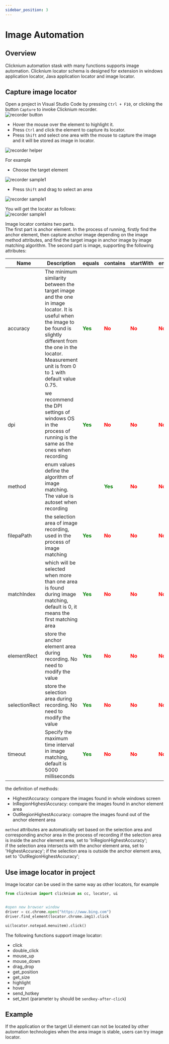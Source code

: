 ```yaml
---
sidebar_position: 3
---
```

# Image Automation

## Overview
Clicknium automation stask with many functions supports image automation.
Clicknium locator schema is designed for extension in windows application locator, Java application locator and image locator.

## Capture image locator
Open a project in Visual Studio Code by pressing `Ctrl + F10`, or clicking the button `Capture` to invoke Clicknium recorder.  
![recorder button](../img/start_recorder_from_vscode.png "locator recorder button")  

- Hover the mouse over the element to highlight it.  
- Press `Ctrl` and click the element to capture its locator.  
- Press `Shift` and select one area with the mouse to capture the image and it will be stored as image in locator.  

![recorder helper](../img/recorder_help.png)   

For example  
- Choose the target element  

![recorder sample1](../img/image_locator_sample1_1.png)  
- Press `Shift` and drag to select an area  

![recorder sample1](../img/image_locator_sample1_2.png)  

You will get the locator as follows:   
![recorder sample1](../img/image_locator_sample1_3.png)  

Image locator contains two parts.  
The first part is anchor element. In the process of running, firstly find the anchor element, then capture anchor image depending on the image method attributes, and find the target image in anchor image by image matching algorithm.
The second part is image, supporting the following attributes:  

| Name      | Description | equals | contains |startWith |endWith |
| ----------- | ----------- |----------- |----------- |----------- |----------- |
| accuracy | The minimum similarity between the target image and the one in image locator. It is useful when the image to be found is slightly different from the one in the locator. Measurement unit is from 0 to 1 with default value 0.75. |<font color="Green"><B>Yes</B></font>   |<font color="Red"><B>No</B></font>|<font color="Red"><B>No</B></font>|<font color="Red"><B>No</B></font>|
| dpi |  we recommend the DPI settings of windows OS in the process of running is the same as the ones when recording|<font color="Green"><B>Yes</B></font>   |<font color="Red"><B>No</B></font>|<font color="Red"><B>No</B></font>|<font color="Red"><B>No</B></font>|
| method | enum values define the algorithm of image matching. The value is autoset when recording |  |<font color="Green"><B>Yes</B></font>   |<font color="Red"><B>No</B></font>|<font color="Red"><B>No</B></font>|<font color="Red"><B>No</B></font>|
| filepaPath | the selection area of image recording, used in the process of image matching |<font color="Green"><B>Yes</B></font>   |<font color="Red"><B>No</B></font>|<font color="Red"><B>No</B></font>|<font color="Red"><B>No</B></font>|
| matchIndex | which will be selected when more than one area is found during image matching, default is 0, it means the first matching area |<font color="Green"><B>Yes</B></font>   |<font color="Red"><B>No</B></font>|<font color="Red"><B>No</B></font>|<font color="Red"><B>No</B></font>|
| elementRect | store the anchor element area during recording. No need to modify the value |<font color="Green"><B>Yes</B></font>   |<font color="Red"><B>No</B></font>|<font color="Red"><B>No</B></font>|<font color="Red"><B>No</B></font>|
| selectionRect | store the selection area during recording. No need to modify the value  |<font color="Green"><B>Yes</B></font>   |<font color="Red"><B>No</B></font>|<font color="Red"><B>No</B></font>|<font color="Red"><B>No</B></font>|
| timeout |Specify the maximum time interval in image matching, default is 5000 milliseconds  |<font color="Green"><B>Yes</B></font>   |<font color="Red"><B>No</B></font>|<font color="Red"><B>No</B></font>|<font color="Red"><B>No</B></font>|

the definition of methods:
- HighestAccuracy: compare the images found in whole windows screen
- InRegionHighestAccuracy: compare the images found in anchor element area
- OutRegionHighestAccuracy: comapre the images found out of the anchor element area

`method` attributes are automatically set based on the selection area and corresponding anchor area in the process of recording 
if the selection area is inside the anchor element area, set to 'InRegionHighestAccuracy';  
if the selection area intersects with the anchor element area, set to 'HighestAccuracy';
if the selection area is outside the anchor element area, set to 'OutRegionHighestAccuracy';

## Use image locator in project
Image locator can be used in the same way as other locators, for example  
```python
from clicknium import clicknium as cc, locator, ui


#open new browser window
driver = cc.chrome.open("https://www.bing.com")
driver.find_element(locator.chrome.img1).click

ui(locator.notepad.menuitem).click()
```  

The following functions support image locator:
- click
- double_click
- mouse_up
- mouse_down
- drag_drop
- get_position
- get_size
- highlight
- hover
- send_hotkey
- set_text (parameter `by` should be `sendkey-after-click`)

## Example
If the application or the target UI element can not be located by other automation technologies when the area image is stable, users can try image locator.
